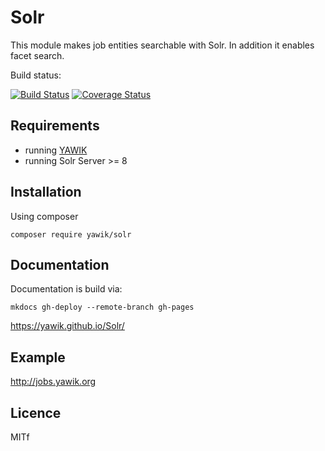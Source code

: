 Solr
====

This module makes job entities searchable with Solr. In addition it enables facet search.

Build status:

[![Build Status](https://travis-ci.org/yawik/Solr.svg?branch=master)](https://travis-ci.org/yawik/Solr)
[![Coverage Status](https://coveralls.io/repos/github/yawik/Solr/badge.svg?branch=develop)](https://coveralls.io/github/yawik/Solr?branch=master)

Requirements
------------

* running [YAWIK](https://github.com/cross-solution/YAWIK)
* running Solr Server >= 8


Installation
------------
Using composer

```
composer require yawik/solr
```

Documentation
-------------

Documentation is build via:

```
mkdocs gh-deploy --remote-branch gh-pages
```

https://yawik.github.io/Solr/

Example
-------

http://jobs.yawik.org


Licence
-------

MITf